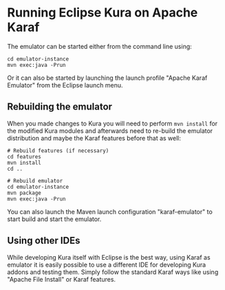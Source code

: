 # Running Eclipse Kura on Apache Karaf

The emulator can be started either from the command line using:

    cd emulator-instance
    mvn exec:java -Prun

Or it can also be started by launching the launch profile "Apache Karaf Emulator"
from the Eclipse launch menu.

## Rebuilding the emulator 

When you made changes to Kura you will need to perform `mvn install` for
the modified Kura modules and afterwards need to re-build the emulator
distribution and maybe the Karaf features before that as well:

    # Rebuild features (if necessary)
    cd features
    mvn install
    cd ..
    
    # Rebuild emulator
    cd emulator-instance
    mvn package
    mvn exec:java -Prun
    
You can also launch the Maven launch configuration "karaf-emulator" to start
build and start the emulator.

## Using other IDEs

While developing Kura itself with Eclipse is the best way,
using Karaf as emulator it is easily possible to use a different IDE
for developing Kura addons and testing them. Simply follow the
standard Karaf ways like using "Apache File Install" or Karaf features.
